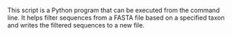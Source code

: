 This script is a Python program that can be executed from the command line. It helps filter sequences from a FASTA file based on a specified taxon and writes the filtered sequences to a new file.
